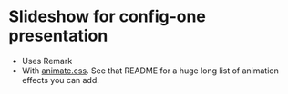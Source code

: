 # Slideshow for config-one presentation


* Uses Remark
* With [animate.css](https://github.com/daneden/animate.css). See that
  README for a huge long list of animation effects you can add.


